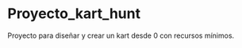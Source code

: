 Proyecto_kart_hunt
==================

Proyecto para diseñar y crear un kart desde 0 con recursos mínimos.
